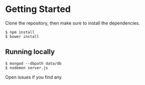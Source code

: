 # Getting Started

Clone the repository, then make sure to install the dependencies.

```
$ npm install
$ bower install
```

## Running locally

```
$ mongod --dbpath data/db
$ nodemon server.js
```

Open issues if you find any.